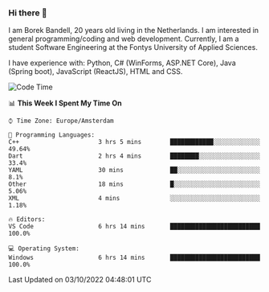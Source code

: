 ### Hi there 👋

I am Borek Bandell, 20 years old living in the Netherlands. I am interested in general programming/coding and web development. Currently, I am a student Software Engineering at the Fontys University of Applied Sciences.

I have experience with: Python, C# (WinForms, ASP.NET Core), Java (Spring boot), JavaScript (ReactJS), HTML and CSS.

<!--START_SECTION:waka-->
![Code Time](http://img.shields.io/badge/Code%20Time-239%20hrs%201%20min-blue)

📊 **This Week I Spent My Time On** 

```text
⌚︎ Time Zone: Europe/Amsterdam

💬 Programming Languages: 
C++                      3 hrs 5 mins        ████████████░░░░░░░░░░░░░   49.64% 
Dart                     2 hrs 4 mins        ████████░░░░░░░░░░░░░░░░░   33.4% 
YAML                     30 mins             ██░░░░░░░░░░░░░░░░░░░░░░░   8.1% 
Other                    18 mins             █░░░░░░░░░░░░░░░░░░░░░░░░   5.06% 
XML                      4 mins              ░░░░░░░░░░░░░░░░░░░░░░░░░   1.18%

🔥 Editors: 
VS Code                  6 hrs 14 mins       █████████████████████████   100.0%

💻 Operating System: 
Windows                  6 hrs 14 mins       █████████████████████████   100.0%

```


 Last Updated on 03/10/2022 04:48:01 UTC
<!--END_SECTION:waka-->

<!--**tcBorek2002/tcBorek2002** is a ✨ _special_ ✨ repository because its `README.md` (this file) appears on your GitHub profile.

Here are some ideas to get you started:

- 🔭 I’m currently working on ...
- 🌱 I’m currently learning ...
- 👯 I’m looking to collaborate on ...
- 🤔 I’m looking for help with ...
- 💬 Ask me about ...
- 📫 How to reach me: ...
- 😄 Pronouns: ...
- ⚡ Fun fact: ...
-->

